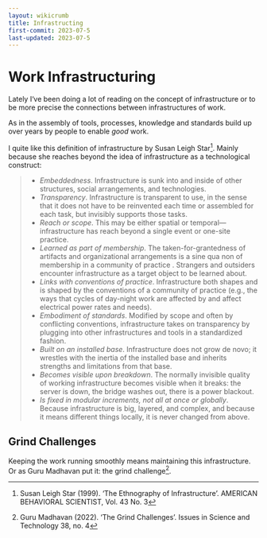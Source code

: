 ```yaml
---
layout: wikicrumb
title: Infrastructing
first-commit: 2023-07-5
last-updated: 2023-07-5
---
```


# Work Infrastructuring

Lately I‘ve been doing a lot of reading on the concept of infrastructure or to be more precise the connections between infrastructures of work. 

As in the assembly of tools, processes, knowledge and standards build up over years by people to enable *good* work.

I quite like this definition of infrastructure by Susan Leigh Star[^1]. Mainly because she reaches beyond the idea of infrastructure as a technological construct:

> - *Embeddedness*. Infrastructure is sunk into and inside of other structures, social arrangements, and technologies.
> - *Transparency*. Infrastructure is transparent to use, in the sense that it does not have to be reinvented each time or assembled for each task, but invisibly supports those tasks.
> - *Reach or scope*. This may be either spatial or temporal—infrastructure has reach beyond a single event or one-site practice.
> - *Learned as part of membership*. The taken-for-grantedness of artifacts and organizational arrangements is a sine qua non of membership in a community of practice . Strangers and outsiders encounter infrastructure as a target object to be learned about.
> - *Links with conventions of practice*. Infrastructure both shapes and is shaped by the conventions of a community of practice (e.g., the ways that cycles of day-night work are affected by and affect electrical power rates and needs).
> - *Embodiment of standards*. Modified by scope and often by conflicting conventions, infrastructure takes on transparency by plugging into other infrastructures and tools in a standardized fashion.
> - *Built on an installed base*. Infrastructure does not grow de novo; it wrestles with the inertia of the installed base and inherits strengths and limitations from that base.
> - *Becomes visible upon breakdown*. The normally invisible quality of working infrastructure becomes visible when it breaks: the server is down, the bridge washes out, there is a power blackout.
> - *Is fixed in modular increments, not all at once or globally*. Because infrastructure is big, layered, and complex, and because it means different things locally, it is never changed from above.

## Grind Challenges

Keeping the work running smoothly means maintaining this infrastructure. Or as Guru Madhavan put it: the grind challenge[^2].

[^1]: Susan Leigh Star (1999). ‘The Ethnography of Infrastructure’. AMERICAN BEHAVIORAL SCIENTIST, Vol. 43 No. 3
[^2]: Guru Madhavan (2022). ‘The Grind Challenges’. Issues in Science and Technology 38, no. 4